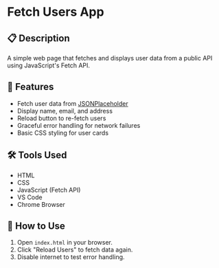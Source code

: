 # Fetch Users App

## 📋 Description
A simple web page that fetches and displays user data from a public API using JavaScript's Fetch API.

## 🚀 Features
- Fetch user data from [JSONPlaceholder](https://jsonplaceholder.typicode.com/users)
- Display name, email, and address
- Reload button to re-fetch users
- Graceful error handling for network failures
- Basic CSS styling for user cards

## 🛠️ Tools Used
- HTML
- CSS
- JavaScript (Fetch API)
- VS Code
- Chrome Browser

## 🧪 How to Use
1. Open `index.html` in your browser.
2. Click "Reload Users" to fetch data again.
3. Disable internet to test error handling.
